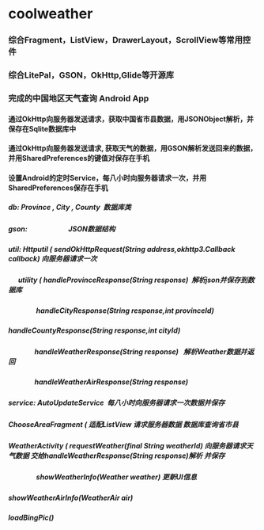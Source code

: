 # coolweather

### 综合Fragment，ListView，DrawerLayout，ScrollView等常用控件
### 综合LitePal，GSON，OkHttp,Glide等开源库
### 完成的中国地区天气查询 Android App

#### 通过OkHttp向服务器发送请求，获取中国省市县数据，用JSONObject解析，并保存在Sqlite数据库中
#### 通过OkHttp向服务器发送请求, 获取天气的数据，用GSON解析发送回来的数据，并用SharedPreferences的键值对保存在手机
#### 设置Android的定时Service，每八小时向服务器请求一次，并用SharedPreferences保存在手机

##### db: Province , City , County  数据库类

##### gson:                         JSON数据结构

##### util: Httputil (  sendOkHttpRequest(String address,okhttp3.Callback callback) 向服务器请求一次

#####       utility (  handleProvinceResponse(String response)  解析json并保存到数据库
#####                  handleCityResponse(String response,int provinceId)
#####                  handleCountyResponse(String response,int cityId)
#####                  handleWeatherResponse(String response)   解析Weather数据并返回
#####                  handleWeatherAirResponse(String response)
                  
##### service: AutoUpdateService  每八小时向服务器请求一次数据并保存

##### ChooseAreaFragment ( 适配ListView 请求服务器数据 数据库查询省市县 

##### WeatherActivity  ( requestWeather(final String weatherId) 向服务器请求天气数据 交给handleWeatherResponse(String response)解析 并保存
#####                    showWeatherInfo(Weather weather) 更新UI信息
#####                    showWeatherAirInfo(WeatherAir air)
#####                    loadBingPic()
                     

